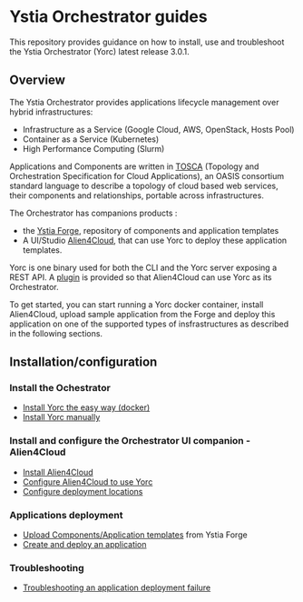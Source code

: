 # Ystia Orchestrator guides

This repository provides guidance on how to install, use and troubleshoot the Ystia Orchestrator (Yorc) latest release 3.0.1.

## Overview

The Ystia Orchestrator provides applications lifecycle management over hybrid infrastructures​:
  * Infrastructure as a Service (Google Cloud, AWS, OpenStack, Hosts Pool)​
  * Container as a Service (Kubernetes)​
  * High Performance Computing (Slurm)

Applications and Components are written in [TOSCA](http://docs.oasis-open.org/tosca/TOSCA-Simple-Profile-YAML/v1.2/TOSCA-Simple-Profile-YAML-v1.2.html)
(Topology and Orchestration Specification for Cloud Applications), an OASIS consortium
standard language  to describe a topology of cloud based web services, their
components and relationships, portable across infrastructures.

The Orchestrator has companions products :
- the [Ystia Forge](https://github.com/ystia/forge/tree/v2.0.0/org/ystia), repository of components and application templates 
- A UI/Studio [Alien4Cloud](https://github.com/alien4cloud/alien4cloud/tree/2.0.0), that can use Yorc to deploy these application templates.

Yorc is one binary used for both the CLI and the Yorc server exposing a REST API.
A [plugin](https://github.com/ystia/yorc-a4c-plugin/tree/v3.0.1) is provided so that Alien4Cloud can use Yorc as its Orchestrator.

To get started, you can start running a Yorc docker container, install Alien4Cloud,
upload sample application from the Forge and deploy this application on one of the 
supported types of insfrastructures as described in the following sections.

## Installation/configuration

### Install the Ochestrator

  * [Install Yorc the easy way (docker)](docs/install/install_yorc_docker.md)
  * [Install Yorc manually](docs/install/install_yorc_manually.md)

### Install and configure the Orchestrator UI companion - Alien4Cloud

  * [Install Alien4Cloud](docs/install/install_a4c.md)
  * [Configure Alien4Cloud to use Yorc](docs/install/configure_a4c_yorc.md)
  * [Configure deployment locations](docs/install/configure_a4c_yorc_locations.md)

### Applications deployment

  * [Upload Components/Application templates](docs/applications/upload_from_forge.md) from Ystia Forge
  * [Create and deploy an application](docs/applications/create_deploy.md)

### Troubleshooting

  * [Troubleshooting an application deployment failure](docs/troubleshooting/troubleshoot-deployment.md)
